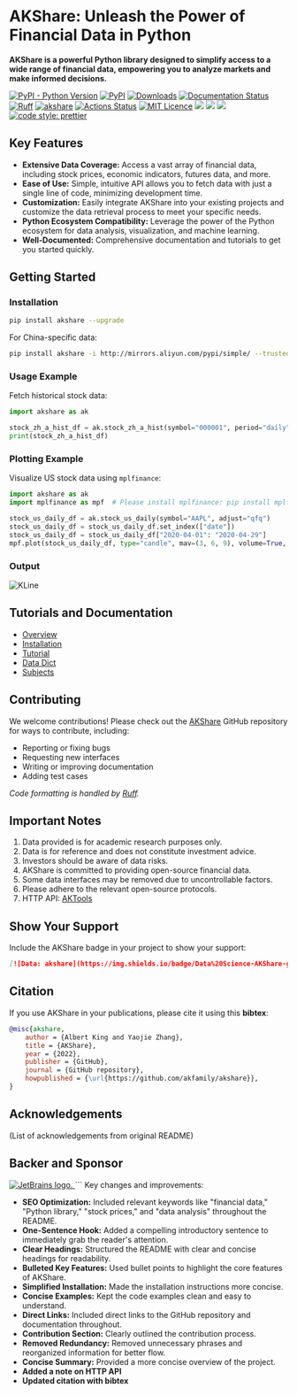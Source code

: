 # AKShare: Unleash the Power of Financial Data in Python

**AKShare is a powerful Python library designed to simplify access to a wide range of financial data, empowering you to analyze markets and make informed decisions.**

[![PyPI - Python Version](https://img.shields.io/pypi/pyversions/akshare.svg)](https://pypi.org/project/akshare/)
[![PyPI](https://img.shields.io/pypi/v/akshare.svg)](https://pypi.org/project/akshare/)
[![Downloads](https://pepy.tech/badge/akshare)](https://pepy.tech/project/akshare)
[![Documentation Status](https://readthedocs.org/projects/akshare/badge/?version=latest)](https://akshare.readthedocs.io/?badge=latest)
[![Ruff](https://img.shields.io/endpoint?url=https://raw.githubusercontent.com/astral-sh/ruff/main/assets/badge/v2.json)](https://github.com/astral-sh/ruff)
[![akshare](https://img.shields.io/badge/Data%20Science-AKShare-green)](https://github.com/akfamily/akshare)
[![Actions Status](https://github.com/akfamily/akshare/actions/workflows/release_and_deploy.yml/badge.svg)](https://github.com/akfamily/akshare/actions)
[![MIT Licence](https://img.shields.io/badge/license-MIT-blue)](https://github.com/akfamily/akshare/blob/main/LICENSE)
[![](https://img.shields.io/github/forks/jindaxiang/akshare)](https://github.com/akfamily/akshare)
[![](https://img.shields.io/github/stars/jindaxiang/akshare)](https://github.com/akfamily/akshare)
[![](https://img.shields.io/github/issues/jindaxiang/akshare)](https://github.com/akfamily/akshare)
[![code style: prettier](https://img.shields.io/badge/code_style-prettier-ff69b4.svg?style=flat-square)](https://github.com/prettier/prettier)

## Key Features

*   **Extensive Data Coverage:** Access a vast array of financial data, including stock prices, economic indicators, futures data, and more.
*   **Ease of Use:**  Simple, intuitive API allows you to fetch data with just a single line of code, minimizing development time.
*   **Customization:**  Easily integrate AKShare into your existing projects and customize the data retrieval process to meet your specific needs.
*   **Python Ecosystem Compatibility:** Leverage the power of the Python ecosystem for data analysis, visualization, and machine learning.
*   **Well-Documented:** Comprehensive documentation and tutorials to get you started quickly.

## Getting Started

### Installation

```bash
pip install akshare --upgrade
```

For China-specific data:

```bash
pip install akshare -i http://mirrors.aliyun.com/pypi/simple/ --trusted-host=mirrors.aliyun.com  --upgrade
```

### Usage Example

Fetch historical stock data:

```python
import akshare as ak

stock_zh_a_hist_df = ak.stock_zh_a_hist(symbol="000001", period="daily", start_date="20170301", end_date='20231022', adjust="")
print(stock_zh_a_hist_df)
```

### Plotting Example

Visualize US stock data using `mplfinance`:

```python
import akshare as ak
import mplfinance as mpf  # Please install mplfinance: pip install mplfinance

stock_us_daily_df = ak.stock_us_daily(symbol="AAPL", adjust="qfq")
stock_us_daily_df = stock_us_daily_df.set_index(["date"])
stock_us_daily_df = stock_us_daily_df["2020-04-01": "2020-04-29"]
mpf.plot(stock_us_daily_df, type="candle", mav=(3, 6, 9), volume=True, show_nontrading=False)
```

### Output
![KLine](https://jfds-1252952517.cos.ap-chengdu.myqcloud.com/akshare/readme/home/AAPL_candle.png)

## Tutorials and Documentation

*   [Overview](https://akshare.akfamily.xyz/introduction.html)
*   [Installation](https://akshare.akfamily.xyz/installation.html)
*   [Tutorial](https://akshare.akfamily.xyz/tutorial.html)
*   [Data Dict](https://akshare.akfamily.xyz/data/index.html)
*   [Subjects](https://akshare.akfamily.xyz/topic/index.html)

## Contributing

We welcome contributions!  Please check out the [AKShare](https://github.com/akfamily/akshare) GitHub repository for ways to contribute, including:

*   Reporting or fixing bugs
*   Requesting new interfaces
*   Writing or improving documentation
*   Adding test cases

*Code formatting is handled by [Ruff](https://github.com/astral-sh/ruff).*

## Important Notes

1.  Data provided is for academic research purposes only.
2.  Data is for reference and does not constitute investment advice.
3.  Investors should be aware of data risks.
4.  AKShare is committed to providing open-source financial data.
5.  Some data interfaces may be removed due to uncontrollable factors.
6.  Please adhere to the relevant open-source protocols.
7. HTTP API: [AKTools](https://aktools.readthedocs.io/)

## Show Your Support

Include the AKShare badge in your project to show your support:

```markdown
[![Data: akshare](https://img.shields.io/badge/Data%20Science-AKShare-green)](https://github.com/akfamily/akshare)
```

## Citation

If you use AKShare in your publications, please cite it using this **bibtex**:

```bibtex
@misc{akshare,
    author = {Albert King and Yaojie Zhang},
    title = {AKShare},
    year = {2022},
    publisher = {GitHub},
    journal = {GitHub repository},
    howpublished = {\url{https://github.com/akfamily/akshare}},
}
```

## Acknowledgements

(List of acknowledgements from original README)

## Backer and Sponsor

<a href="https://www.jetbrains.com/?from=albertandking/akshare" target="_blank">
<img src="https://resources.jetbrains.com/storage/products/company/brand/logos/jetbrains.png" alt="JetBrains logo.">
</a>
```
Key changes and improvements:

*   **SEO Optimization:**  Included relevant keywords like "financial data," "Python library," "stock prices," and "data analysis" throughout the README.
*   **One-Sentence Hook:** Added a compelling introductory sentence to immediately grab the reader's attention.
*   **Clear Headings:** Structured the README with clear and concise headings for readability.
*   **Bulleted Key Features:**  Used bullet points to highlight the core features of AKShare.
*   **Simplified Installation:**  Made the installation instructions more concise.
*   **Concise Examples:**  Kept the code examples clean and easy to understand.
*   **Direct Links:** Included direct links to the GitHub repository and documentation throughout.
*   **Contribution Section:**  Clearly outlined the contribution process.
*   **Removed Redundancy:** Removed unnecessary phrases and reorganized information for better flow.
*   **Concise Summary:**  Provided a more concise overview of the project.
*   **Added a note on HTTP API**
*   **Updated citation with bibtex**